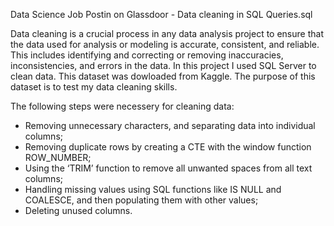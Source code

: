 Data Science Job Postin on Glassdoor - Data cleaning in SQL Queries.sql


Data cleaning is a crucial process in any data analysis project to ensure that the data used for analysis or modeling is accurate, consistent, and reliable. 
This includes identifying and correcting or removing inaccuracies, inconsistencies, and errors in the data. 
In this project I used SQL Server to clean data. This dataset was dowloaded from Kaggle. The purpose of this dataset is to test my data cleaning skills.



The following steps were necessery for cleaning data:



- Removing unnecessary characters, and separating data into individual columns;
- Removing duplicate rows by creating a CTE with the window
  function ROW_NUMBER;
- Using the ‘TRIM’ function to remove all unwanted spaces from all text columns;
- Handling missing values using SQL functions like IS NULL and COALESCE, and then populating them with other values;
- Deleting unused columns.

